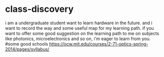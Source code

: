 # class-discovery
i am a undergraduate student want to learn hardware in the future. and i want to record the way and some useful map for my learning path.
if you want to offer some good suggestion on the learning path to me on subjects like photonics, microelectronics and so on, i'm eager to learn from you.
#some good schools
https://ocw.mit.edu/courses/2-71-optics-spring-2014/pages/syllabus/
